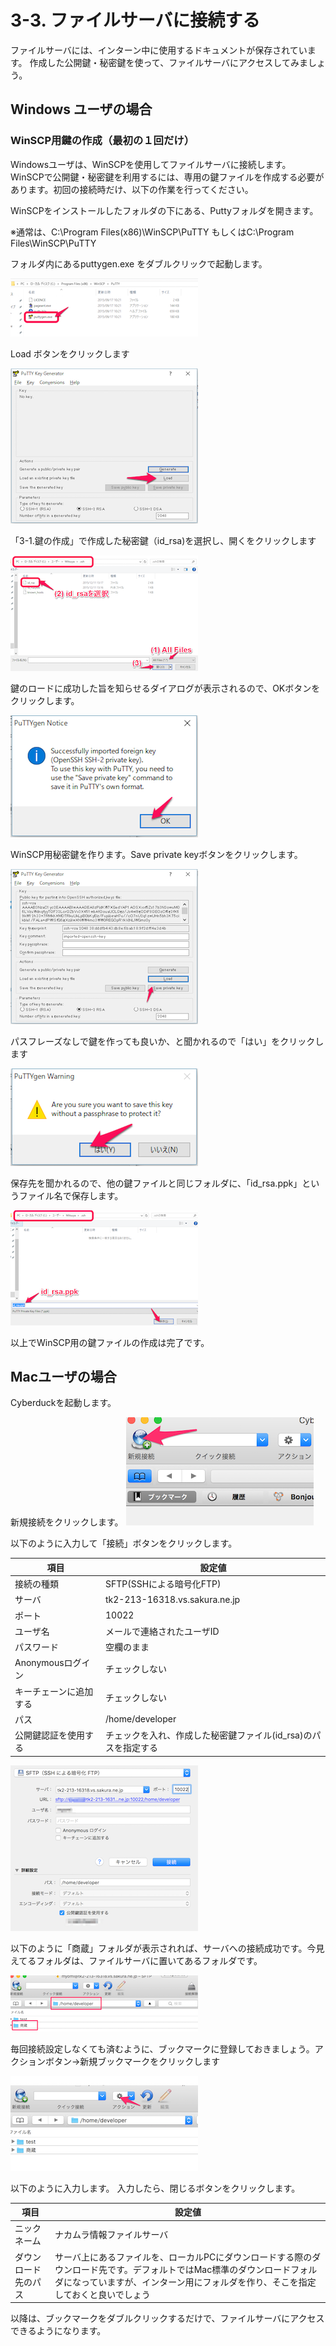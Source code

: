 # 3-3. ファイルサーバに接続する
ファイルサーバには、インターン中に使用するドキュメントが保存されています。
作成した公開鍵・秘密鍵を使って、ファイルサーバにアクセスしてみましょう。

## Windows ユーザの場合

### WinSCP用鍵の作成（最初の１回だけ）
Windowsユーザは、WinSCPを使用してファイルサーバに接続します。
WinSCPで公開鍵・秘密鍵を利用するには、専用の鍵ファイルを作成する必要があります。初回の接続時だけ、以下の作業を行ってください。

WinSCPをインストールしたフォルダの下にある、Puttyフォルダを開きます。

※通常は、C:\Program Files(x86)\WinSCP\PuTTY もしくはC:\Program Files\WinSCP\PuTTY

フォルダ内にあるputtygen.exe をダブルクリックで起動します。

![PuTTY](../images/image-03-0011.png)

Load ボタンをクリックします

![Load](../images/image-03-0012.png)

「3-1.鍵の作成」で作成した秘密鍵（id_rsa)を選択し、開くをクリックします

![秘密鍵を選択](../images/image-03-0013.png)

鍵のロードに成功した旨を知らせるダイアログが表示されるので、OKボタンをクリックします。

![OK](../images/image-03-0014.png)

WinSCP用秘密鍵を作ります。Save private keyボタンをクリックします。

![Save private key](../images/image-03-0015.png)

パスフレーズなしで鍵を作っても良いか、と聞かれるので「はい」をクリックします

![Confirm](../images/image-03-0016.png)

保存先を聞かれるので、他の鍵ファイルと同じフォルダに、「id_rsa.ppk」というファイル名で保存します。

![Save](../images/image-03-0017.png)

以上でWinSCP用の鍵ファイルの作成は完了です。



## Macユーザの場合
Cyberduckを起動します。

新規接続をクリックします。
![新規接続](../images/image-03-0018.png)

以下のように入力して「接続」ボタンをクリックします。

| 項目 | 設定値 |
| -- | -- |
| 接続の種類 | SFTP(SSHによる暗号化FTP) |
| サーバ | tk2-213-16318.vs.sakura.ne.jp |
| ポート | 10022 |
| ユーザ名 | メールで連絡されたユーザID |
| パスワード | 空欄のまま |
| Anonymousログイン | チェックしない |
| キーチェーンに追加する | チェックしない |
| パス | /home/developer |
| 公開鍵認証を使用する | チェックを入れ、作成した秘密鍵ファイル(id_rsa)のパスを指定する |

![接続設定](../images/image-03-0019.png)

以下のように「商蔵」フォルダが表示されれば、サーバへの接続成功です。今見えてるフォルダは、ファイルサーバに置いてあるフォルダです。

![接続成功](../images/image-03-0021.png)

毎回接続設定しなくても済むように、ブックマークに登録しておきましょう。アクションボタン->新規ブックマークをクリックします

![ブックマーク](../images/image-03-0022.png)

以下のように入力します。
入力したら、閉じるボタンをクリックします。

| 項目 | 設定値 |
| -- | -- |
| ニックネーム | ナカムラ情報ファイルサーバ |
| ダウンロード先のパス | サーバ上にあるファイルを、ローカルPCにダウンロードする際のダウンロード先です。デフォルトではMac標準のダウンロードフォルダになっていますが、インターン用にフォルダを作り、そこを指定しておくと良いでしょう |

以降は、ブックマークをダブルクリックするだけで、ファイルサーバにアクセスできるようになります。

